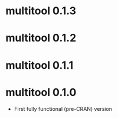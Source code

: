 # multitool 0.1.3

# multitool 0.1.2

# multitool 0.1.1

# multitool 0.1.0

* First fully functional (pre-CRAN) version
